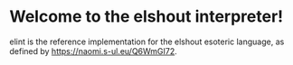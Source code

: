 # Welcome to the elshout interpreter!

elint is the reference implementation for the elshout esoteric language, as defined by https://naomi.s-ul.eu/Q6WmGI72.
